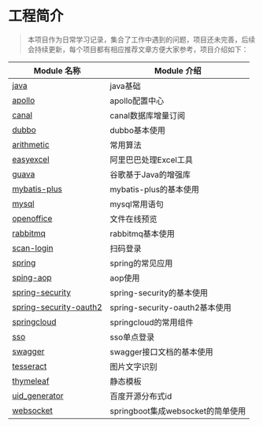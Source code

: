 # 工程简介
>本项目作为日常学习记录，集合了工作中遇到的问题，项目还未完善，后续会持续更新，每个项目都有相应推荐文章方便大家参考，项目介绍如下：

|Module 名称                                                  | Module 介绍                                                  |
| ------------------------------------------------------------ | ------------------------------------------------------------ |
| [java](./java)                                  | java基础                             |
| [apollo](./apollo)                         | apollo配置中心                             |
| [canal](./canal)                         | canal数据库增量订阅                             |
| [dubbo](./dubbo)                         | dubbo基本使用                             |
| [arithmetic](./arithmetic)                         | 常用算法                             |
| [easyexcel](./easyexcel)                         | 阿里巴巴处理Excel工具                             |
| [guava](./guava)                         | 谷歌基于Java的增强库                             |
| [mybatis-plus](./mybatis-plus)                         | mybatis-plus的基本使用                             |
| [mysql](./mysql)                         | mysql常用语句                             |
| [openoffice](./openoffice)                         | 文件在线预览                             |
| [rabbitmq](./rabbitmq)                         | rabbitmq基本使用                             |
| [scan-login](./scan-login)                         | 扫码登录                             |
| [spring](./spring)                         | spring的常见应用                             |
| [sping-aop](./sping-aop)                         | aop使用                             |
| [spring-security](./spring-security)                         | spring-security的基本使用                             |
| [spring-security-oauth2](./spring-security-oauth2)                         | spring-security-oauth2基本使用                             |
| [springcloud](./springcloud)                         | springcloud的常用组件                           |
| [sso](./sso)                         | sso单点登录                          |
| [swagger](./swagger)                         | swagger接口文档的基本使用                          |
| [tesseract](./tesseract)                         | 图片文字识别                          |
| [thymeleaf](./thymeleaf)                         | 静态模板                          |
| [uid_generator](./uid_generator)                         | 百度开源分布式id                          |
| [websocket](./websocket)                         | springboot集成websocket的简单使用                          |

